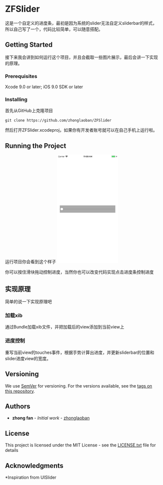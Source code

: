 # ZFSlider

这是一个自定义的进度条，最初是因为系统的slider无法自定义sliderbar的样式，所以自己写了一个，代码比较简单，可以随意搭配。

## Getting Started

接下来我会讲到如何运行这个项目，并且会截取一些图片展示，最后会讲一下实现的原理。

### Prerequisites

Xcode 9.0 or later; iOS 9.0 SDK or later

### Installing

首先从GitHub上克隆项目

```
git clone https://github.com/zhonglaoban/ZFSlider
```

然后打开ZFSlider.xcodeproj，如果你有开发者账号就可以在自己手机上运行啦。

## Running the Project

运行项目你会看到这个样子
<img src="https://github.com/zhonglaoban/ZFSlider/blob/master/Screenshots/screenshot1.png" width="200px" alt="截图1"/>

你可以按住滑块拖动控制进度，当然你也可以改变代码实现点击进度条控制进度

## 实现原理

简单的说一下实现原理吧

### 加载xib
通过Bundle加载xib文件，并把加载后的view添加到当前view上

### 进度控制
重写当前view的touches事件，根据手势计算出进度，并更新sliderbar的位置和slider进度view的宽度。

## Versioning

We use [SemVer](http://semver.org/) for versioning. For the versions available, see the [tags on this repository](https://github.com/your/project/tags). 

## Authors

* **zhong fan** - *Initial work* - [zhonglaoban](https://github.com/zhonglaoban)

## License

This project is licensed under the MIT License - see the [LICENSE.txt](LICENSE.txt) file for details

## Acknowledgments

*Inspiration from UISlider


